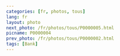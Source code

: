 ```yaml
---
categories: [fr, photos, tous]
lang: fr
layout: photo
next_photo: /fr/photos/tous/P0000005.html
picname: P0000004
prev_photo: /fr/photos/tous/P0000002.html
tags: [Bank]
---
```

